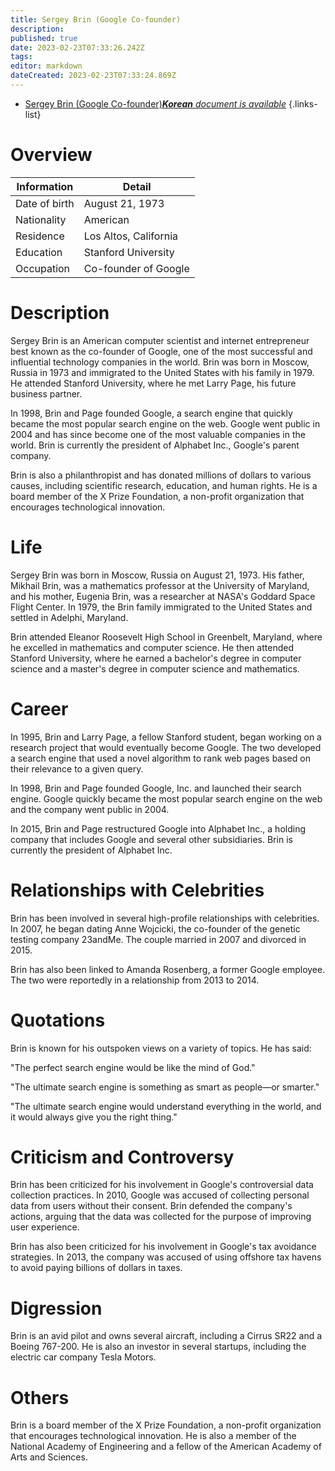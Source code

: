 ```yaml
---
title: Sergey Brin (Google Co-founder)
description: 
published: true
date: 2023-02-23T07:33:26.242Z
tags: 
editor: markdown
dateCreated: 2023-02-23T07:33:24.869Z
---
```


- [Sergey Brin (Google Co-founder)***Korean** document is available*](/ko/Knowledge-base/Dictionary/Person/sergey-brin-google-co-founder)
{.links-list}


# Overview

| Information | Detail |
| ---------- | ------ |
| Date of birth | August 21, 1973 |
| Nationality | American |
| Residence | Los Altos, California |
| Education | Stanford University |
| Occupation | Co-founder of Google |

# Description

Sergey Brin is an American computer scientist and internet entrepreneur best known as the co-founder of Google, one of the most successful and influential technology companies in the world. Brin was born in Moscow, Russia in 1973 and immigrated to the United States with his family in 1979. He attended Stanford University, where he met Larry Page, his future business partner.

In 1998, Brin and Page founded Google, a search engine that quickly became the most popular search engine on the web. Google went public in 2004 and has since become one of the most valuable companies in the world. Brin is currently the president of Alphabet Inc., Google's parent company.

Brin is also a philanthropist and has donated millions of dollars to various causes, including scientific research, education, and human rights. He is a board member of the X Prize Foundation, a non-profit organization that encourages technological innovation.

# Life

Sergey Brin was born in Moscow, Russia on August 21, 1973. His father, Mikhail Brin, was a mathematics professor at the University of Maryland, and his mother, Eugenia Brin, was a researcher at NASA's Goddard Space Flight Center. In 1979, the Brin family immigrated to the United States and settled in Adelphi, Maryland.

Brin attended Eleanor Roosevelt High School in Greenbelt, Maryland, where he excelled in mathematics and computer science. He then attended Stanford University, where he earned a bachelor's degree in computer science and a master's degree in computer science and mathematics.

# Career

In 1995, Brin and Larry Page, a fellow Stanford student, began working on a research project that would eventually become Google. The two developed a search engine that used a novel algorithm to rank web pages based on their relevance to a given query.

In 1998, Brin and Page founded Google, Inc. and launched their search engine. Google quickly became the most popular search engine on the web and the company went public in 2004.

In 2015, Brin and Page restructured Google into Alphabet Inc., a holding company that includes Google and several other subsidiaries. Brin is currently the president of Alphabet Inc.

# Relationships with Celebrities

Brin has been involved in several high-profile relationships with celebrities. In 2007, he began dating Anne Wojcicki, the co-founder of the genetic testing company 23andMe. The couple married in 2007 and divorced in 2015.

Brin has also been linked to Amanda Rosenberg, a former Google employee. The two were reportedly in a relationship from 2013 to 2014.

# Quotations

Brin is known for his outspoken views on a variety of topics. He has said:

"The perfect search engine would be like the mind of God."

"The ultimate search engine is something as smart as people—or smarter."

"The ultimate search engine would understand everything in the world, and it would always give you the right thing."

# Criticism and Controversy

Brin has been criticized for his involvement in Google's controversial data collection practices. In 2010, Google was accused of collecting personal data from users without their consent. Brin defended the company's actions, arguing that the data was collected for the purpose of improving user experience.

Brin has also been criticized for his involvement in Google's tax avoidance strategies. In 2013, the company was accused of using offshore tax havens to avoid paying billions of dollars in taxes.

# Digression

Brin is an avid pilot and owns several aircraft, including a Cirrus SR22 and a Boeing 767-200. He is also an investor in several startups, including the electric car company Tesla Motors.

# Others

Brin is a board member of the X Prize Foundation, a non-profit organization that encourages technological innovation. He is also a member of the National Academy of Engineering and a fellow of the American Academy of Arts and Sciences.